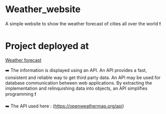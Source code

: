 # Weather_website
A simple website to show the weather forecast of cities all over the world ❗
 
 # Project deployed at

<a href="https://mithesh14.github.io/Weather-website/">Weather forecast</a>


➡️ The information is displayed using an API. An API provides a fast, consistent and reliable way to get third party data. An API may be used for database communication between web applications. By extracting the implementation and relinquishing data into objects, an API simplifies programming ❗

➡️ The API used here : (https://openweathermap.org/api)
